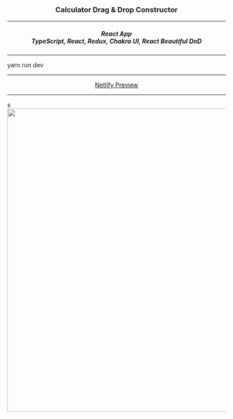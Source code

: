 <h3 align="center">Calculator Drag & Drop Constructor</h3>
<hr/>
<h5 align="center">React App<br/>TypeScript, React, Redux, Chakra UI, React Beautiful DnD</h5> 
<hr/>
<div>yarn run dev</div>  
<hr/>
<div align="center"><a href="https://capable-lily-04b132.netlify.app">Netlify Preview</a> 
</div>
<hr>s
<div align="center"><img src="https://i.ibb.co/y045rwg/asd.png" width="700"></div>

